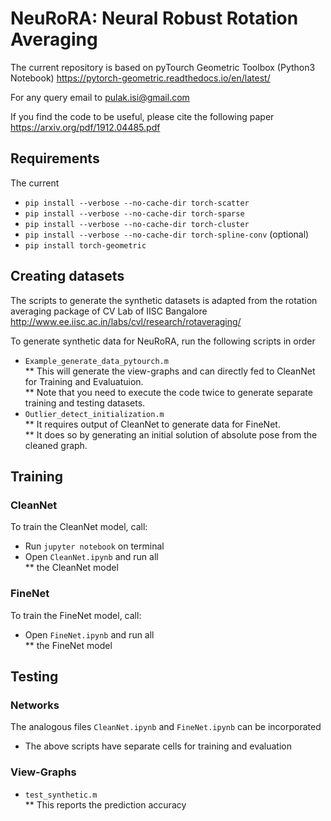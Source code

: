 
# NeuRoRA: Neural Robust Rotation Averaging

The current repository is based on pyTourch Geometric Toolbox (Python3 Notebook)
https://pytorch-geometric.readthedocs.io/en/latest/ 

For any query email to pulak.isi@gmail.com

If you find the code to be useful, please cite the following paper
https://arxiv.org/pdf/1912.04485.pdf

## Requirements
The current 

* `pip install --verbose --no-cache-dir torch-scatter`
* `pip install --verbose --no-cache-dir torch-sparse`
* `pip install --verbose --no-cache-dir torch-cluster`
* `pip install --verbose --no-cache-dir torch-spline-conv` (optional)
* `pip install torch-geometric` 

## Creating datasets
The scripts to generate the synthetic datasets is adapted from the rotation averaging package of CV Lab of IISC Bangalore
http://www.ee.iisc.ac.in/labs/cvl/research/rotaveraging/

To generate synthetic data for NeuRoRA, run the following scripts in order 
* `Example_generate_data_pytourch.m`  
** This will generate the view-graphs and can directly fed to CleanNet for Training and Evaluatuion.                       
** Note that you need to execute the code twice to generate separate training and testing datasets.  
* `Outlier_detect_initialization.m`   
** It requires output of CleanNet to generate data for FineNet.   
** It does so by generating an initial solution of absolute pose from the cleaned graph.  

## Training

### CleanNet 

To train the CleanNet model, call:
* Run `jupyter notebook` on terminal 
* Open `CleanNet.ipynb` and run all   
** the CleanNet model

### FineNet 

To train the FineNet model, call:
* Open `FineNet.ipynb` and run all   
** the FineNet model 

## Testing

### Networks 

The analogous files `CleanNet.ipynb` and `FineNet.ipynb` can be incorporated 
* The above scripts have separate cells for training and evaluation 

### View-Graphs 

* `test_synthetic.m`  
** This reports the prediction accuracy 

